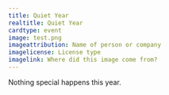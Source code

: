```yaml
---
title: Quiet Year
realtitle: Quiet Year
cardtype: event
image: test.png
imageattribution: Name of person or company
imagelicense: License type
imagelink: Where did this image come from?
---
```


Nothing special happens this year.
